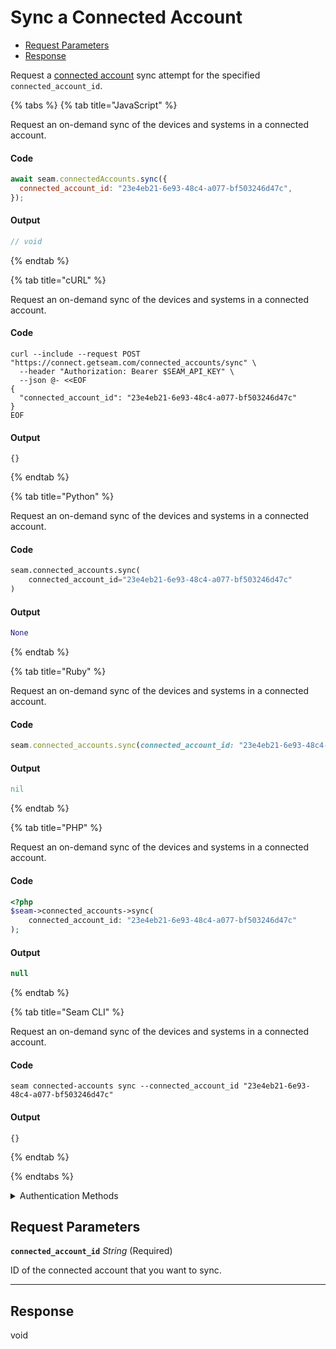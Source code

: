 # Sync a Connected Account

- [Request Parameters](#request-parameters)
- [Response](#response)

Request a [connected account](../../core-concepts/connected-accounts/README.md) sync attempt for the specified `connected_account_id`.


{% tabs %}
{% tab title="JavaScript" %}

Request an on-demand sync of the devices and systems in a connected account.

#### Code

```javascript
await seam.connectedAccounts.sync({
  connected_account_id: "23e4eb21-6e93-48c4-a077-bf503246d47c",
});
```

#### Output

```javascript
// void
```
{% endtab %}

{% tab title="cURL" %}

Request an on-demand sync of the devices and systems in a connected account.

#### Code

```curl
curl --include --request POST "https://connect.getseam.com/connected_accounts/sync" \
  --header "Authorization: Bearer $SEAM_API_KEY" \
  --json @- <<EOF
{
  "connected_account_id": "23e4eb21-6e93-48c4-a077-bf503246d47c"
}
EOF
```

#### Output

```curl
{}
```
{% endtab %}

{% tab title="Python" %}

Request an on-demand sync of the devices and systems in a connected account.

#### Code

```python
seam.connected_accounts.sync(
    connected_account_id="23e4eb21-6e93-48c4-a077-bf503246d47c"
)
```

#### Output

```python
None
```
{% endtab %}

{% tab title="Ruby" %}

Request an on-demand sync of the devices and systems in a connected account.

#### Code

```ruby
seam.connected_accounts.sync(connected_account_id: "23e4eb21-6e93-48c4-a077-bf503246d47c")
```

#### Output

```ruby
nil
```
{% endtab %}

{% tab title="PHP" %}

Request an on-demand sync of the devices and systems in a connected account.

#### Code

```php
<?php
$seam->connected_accounts->sync(
    connected_account_id: "23e4eb21-6e93-48c4-a077-bf503246d47c"
);
```

#### Output

```php
null
```
{% endtab %}

{% tab title="Seam CLI" %}

Request an on-demand sync of the devices and systems in a connected account.

#### Code

```seam_cli
seam connected-accounts sync --connected_account_id "23e4eb21-6e93-48c4-a077-bf503246d47c"
```

#### Output

```seam_cli
{}
```
{% endtab %}

{% endtabs %}


<details>

<summary>Authentication Methods</summary>

- API key
- Personal access token
  <br>Must also include the `seam-workspace` header in the request.

To learn more, see [Authentication](https://docs.seam.co/latest/api/authentication).
</details>

## Request Parameters

**`connected_account_id`** *String* (Required)

ID of the connected account that you want to sync.

---


## Response

void

